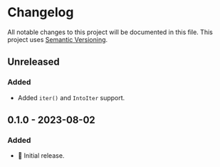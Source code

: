 # Changelog

All notable changes to this project will be documented in this file.
This project uses [Semantic Versioning](https://semver.org/spec/v2.0.0.html).

## Unreleased

### Added

- Added `iter()` and `IntoIter` support.

## 0.1.0 - 2023-08-02

### Added

- 🎉 Initial release.

[0.2.0]: https://github.com/sunsided/ttl-queue/releases/tag/0.2.0
